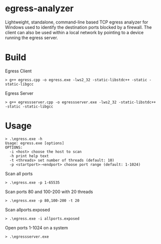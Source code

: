 # egress-analyzer
Lightweight, standalone, command-line based TCP egress analyzer for Windows used to identify the destination ports blocked by a firewall. The client can also be used within a local network by pointing to a device running the egress server.

# Build
Egress Client
```
> g++ egress.cpp -o egress.exe -lws2_32 -static-libstdc++ -static -static-libgcc
```
Egress Server
```
> g++ egressserver.cpp -o egressserver.exe -lws2_32 -static-libstdc++ -static -static-libgcc
```

# Usage
```
> .\egress.exe -h
Usage: egress.exe [options]
OPTIONS:
  -i <host> choose the host to scan
  -h print help text
  -t <threads> set number of threads (default: 10)
  -p <startport>-<endport> choose port range (default: 1-1024)
```
Scan all ports
```
> .\egress.exe -p 1-65535
```
Scan ports 80 and 100-200 with 20 threads
```
> .\egress.exe -p 80,100-200 -t 20
```
Scan allports.exposed
```
> .\egress.exe -i allports.exposed
```
Open ports 1-1024 on a system
```
> .\egressserver.exe
```
